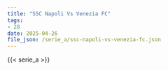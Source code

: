 ```yaml
---
title: "SSC Napoli Vs Venezia FC"
tags:
- 28
date: 2025-04-26
file_json: /serie_a/ssc-napoli-vs-venezia-fc.json
---
```


{{< serie_a >}}

